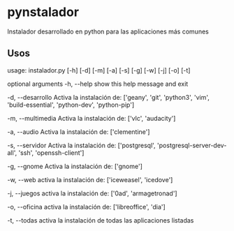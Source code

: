 pynstalador
===========

Instalador desarrollado en python para las aplicaciones más comunes

Usos
----

usage: instalador.py [-h] [-d] [-m] [-a] [-s] [-g] [-w] [-j] [-o] [-t]

optional arguments
-h, --help        show this help message and exit

-d, --desarrollo  Activa la instalación de: ['geany', 'git', 'python3', 'vim', 'build-essential', 'python-dev', 'python-pip']

-m, --multimedia  Activa la instalación de: ['vlc', 'audacity']

-a, --audio       Activa la instalación de: ['clementine']

-s, --servidor    Activa la instalación de: ['postgresql', 'postgresql-server-dev-all', 'ssh', 'openssh-client']

-g, --gnome       Activa la instalación de: ['gnome']

-w, --web         activa la instalación de: ['iceweasel', 'icedove']

-j, --juegos      activa la instalación de: ['0ad', 'armagetronad']

-o, --oficina     activa la instalación de: ['libreoffice', 'dia']

-t, --todas       activa la instalación de todas las aplicaciones listadas
